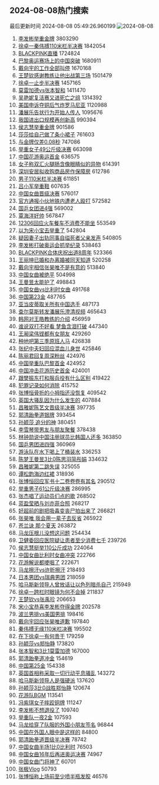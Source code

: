 ## 2024-08-08热门搜索 
最后更新时间 2024-08-08 05:49:26.960199 
![2024-08-08](https://imgs-storage.s3.us-east-005.backblazeb2.com/20240808/2024-08-08.png?versionId=4_z8fbbed132d73df8689c40f13_f11224fd602de77cc_d20240807_m214926_c005_v0501016_t0025_u01723067366913) 
1. [李发彬举重金牌](https://s.weibo.com/weibo?q=%23%E6%9D%8E%E5%8F%91%E5%BD%AC%E4%B8%BE%E9%87%8D%E9%87%91%E7%89%8C%23&t=31&band_rank=1&Refer=top) 3803290
1. [徐卓一秦伟搏110米栏半决赛](https://s.weibo.com/weibo?q=%23%E5%BE%90%E5%8D%93%E4%B8%80%E7%A7%A6%E4%BC%9F%E6%90%8F110%E7%B1%B3%E6%A0%8F%E5%8D%8A%E5%86%B3%E8%B5%9B%23&t=31&band_rank=27&Refer=top) 1842054
1. [BLACKPINK直播](https://s.weibo.com/weibo?q=BLACKPINK%E7%9B%B4%E6%92%AD&t=31&band_rank=2&Refer=top) 1724824
1. [巴黎奥运赛场上的中国突破](https://s.weibo.com/weibo?q=%23%E5%B7%B4%E9%BB%8E%E5%A5%A5%E8%BF%90%E8%B5%9B%E5%9C%BA%E4%B8%8A%E7%9A%84%E4%B8%AD%E5%9B%BD%E7%AA%81%E7%A0%B4%23&t=31&band_rank=3&Refer=top) 1680911
1. [戴向宇的工作全部叫停](https://s.weibo.com/weibo?q=%23%E6%88%B4%E5%90%91%E5%AE%87%E7%9A%84%E5%B7%A5%E4%BD%9C%E5%85%A8%E9%83%A8%E5%8F%AB%E5%81%9C%23&t=31&band_rank=4&Refer=top) 1670168
1. [王楚钦感谢教练让他出战第三场](https://s.weibo.com/weibo?q=%23%E7%8E%8B%E6%A5%9A%E9%92%A6%E6%84%9F%E8%B0%A2%E6%95%99%E7%BB%83%E8%AE%A9%E4%BB%96%E5%87%BA%E6%88%98%E7%AC%AC%E4%B8%89%E5%9C%BA%23&t=31&band_rank=5&Refer=top) 1501479
1. [徐卓一止步半决赛](https://s.weibo.com/weibo?q=%23%E5%BE%90%E5%8D%93%E4%B8%80%E6%AD%A2%E6%AD%A5%E5%8D%8A%E5%86%B3%E8%B5%9B%23&t=31&band_rank=4&Refer=top) 1457165
1. [莫雷加德vs张本智和](https://s.weibo.com/weibo?q=%23%E8%8E%AB%E9%9B%B7%E5%8A%A0%E5%BE%B7vs%E5%BC%A0%E6%9C%AC%E6%99%BA%E5%92%8C%23&t=31&band_rank=27&Refer=top) 1411470
1. [吴艳妮复活赛又进死亡之组](https://s.weibo.com/weibo?q=%23%E5%90%B4%E8%89%B3%E5%A6%AE%E5%A4%8D%E6%B4%BB%E8%B5%9B%E5%8F%88%E8%BF%9B%E6%AD%BB%E4%BA%A1%E4%B9%8B%E7%BB%84%23&t=31&band_rank=6&Refer=top) 1314392
1. [美国申诉夺铜后气炸罗马尼亚](https://s.weibo.com/weibo?q=%23%E7%BE%8E%E5%9B%BD%E7%94%B3%E8%AF%89%E5%A4%BA%E9%93%9C%E5%90%8E%E6%B0%94%E7%82%B8%E7%BD%97%E9%A9%AC%E5%B0%BC%E4%BA%9A%23&t=31&band_rank=7&Refer=top) 1120988
1. [潘展乐告状行为开始人传人](https://s.weibo.com/weibo?q=%E6%BD%98%E5%B1%95%E4%B9%90%E5%91%8A%E7%8A%B6%E8%A1%8C%E4%B8%BA%E5%BC%80%E5%A7%8B%E4%BA%BA%E4%BC%A0%E4%BA%BA&t=31&band_rank=24&Refer=top) 1095676
1. [我国进出口规模再创新高](https://s.weibo.com/weibo?q=%23%E6%88%91%E5%9B%BD%E8%BF%9B%E5%87%BA%E5%8F%A3%E8%A7%84%E6%A8%A1%E5%86%8D%E5%88%9B%E6%96%B0%E9%AB%98%23&t=31&band_rank=3&Refer=top) 990394
1. [侯志慧举重金牌](https://s.weibo.com/weibo?q=%E4%BE%AF%E5%BF%97%E6%85%A7%E4%B8%BE%E9%87%8D%E9%87%91%E7%89%8C&t=31&band_rank=8&Refer=top) 901586
1. [莎莎给自己做了条小裙子](https://s.weibo.com/weibo?q=%E8%8E%8E%E8%8E%8E%E7%BB%99%E8%87%AA%E5%B7%B1%E5%81%9A%E4%BA%86%E6%9D%A1%E5%B0%8F%E8%A3%99%E5%AD%90&t=31&band_rank=35&Refer=top) 761603
1. [与金牌仅差0.08秒](https://s.weibo.com/weibo?q=%23%E4%B8%8E%E9%87%91%E7%89%8C%E4%BB%85%E5%B7%AE0.08%E7%A7%92%23&t=31&band_rank=8&Refer=top) 747086
1. [举重女子49公斤级决赛](https://s.weibo.com/weibo?q=%E4%B8%BE%E9%87%8D%E5%A5%B3%E5%AD%9049%E5%85%AC%E6%96%A4%E7%BA%A7%E5%86%B3%E8%B5%9B&t=31&band_rank=33&Refer=top) 663098
1. [中国花游奥运首金](https://s.weibo.com/weibo?q=%23%E4%B8%AD%E5%9B%BD%E8%8A%B1%E6%B8%B8%E5%A5%A5%E8%BF%90%E9%A6%96%E9%87%91%23&t=31&band_rank=10&Refer=top) 636575
1. [女子称双汇火腿肠含像眼睛似的异物](https://s.weibo.com/weibo?q=%23%E5%A5%B3%E5%AD%90%E7%A7%B0%E5%8F%8C%E6%B1%87%E7%81%AB%E8%85%BF%E8%82%A0%E5%90%AB%E5%83%8F%E7%9C%BC%E7%9D%9B%E4%BC%BC%E7%9A%84%E5%BC%82%E7%89%A9%23&t=31&band_rank=13&Refer=top) 614391
1. [深圳安居拟收购商品房作保障房](https://s.weibo.com/weibo?q=%23%E6%B7%B1%E5%9C%B3%E5%AE%89%E5%B1%85%E6%8B%9F%E6%94%B6%E8%B4%AD%E5%95%86%E5%93%81%E6%88%BF%E4%BD%9C%E4%BF%9D%E9%9A%9C%E6%88%BF%23&t=31&band_rank=10&Refer=top) 612786
1. [男子110米栏半决赛](https://s.weibo.com/weibo?q=%23%E7%94%B7%E5%AD%90110%E7%B1%B3%E6%A0%8F%E5%8D%8A%E5%86%B3%E8%B5%9B%23&t=31&band_rank=10&Refer=top) 611851
1. [吕小军举重鞋](https://s.weibo.com/weibo?q=%E5%90%95%E5%B0%8F%E5%86%9B%E4%B8%BE%E9%87%8D%E9%9E%8B&t=31&band_rank=34&Refer=top) 607635
1. [中国女曲晋级决赛](https://s.weibo.com/weibo?q=%23%E4%B8%AD%E5%9B%BD%E5%A5%B3%E6%9B%B2%E6%99%8B%E7%BA%A7%E5%86%B3%E8%B5%9B%23&t=31&band_rank=27&Refer=top) 576017
1. [官方通报小伙地铁内遭老人殴打](https://s.weibo.com/weibo?q=%23%E5%AE%98%E6%96%B9%E9%80%9A%E6%8A%A5%E5%B0%8F%E4%BC%99%E5%9C%B0%E9%93%81%E5%86%85%E9%81%AD%E8%80%81%E4%BA%BA%E6%AE%B4%E6%89%93%23&t=31&band_rank=9&Refer=top) 572582
1. [国乒女团进4强](https://s.weibo.com/weibo?q=%23%E5%9B%BD%E4%B9%92%E5%A5%B3%E5%9B%A2%E8%BF%9B4%E5%BC%BA%23&t=31&band_rank=11&Refer=top) 569002
1. [覃海洋好帅](https://s.weibo.com/weibo?q=%E8%A6%83%E6%B5%B7%E6%B4%8B%E5%A5%BD%E5%B8%85&t=31&band_rank=12&Refer=top) 567847
1. [12306回应火车餐车不消费不能坐](https://s.weibo.com/weibo?q=%2312306%E5%9B%9E%E5%BA%94%E7%81%AB%E8%BD%A6%E9%A4%90%E8%BD%A6%E4%B8%8D%E6%B6%88%E8%B4%B9%E4%B8%8D%E8%83%BD%E5%9D%90%23&t=31&band_rank=14&Refer=top) 553549
1. [以为宋小宝去举重了](https://s.weibo.com/weibo?q=%23%E4%BB%A5%E4%B8%BA%E5%AE%8B%E5%B0%8F%E5%AE%9D%E5%8E%BB%E4%B8%BE%E9%87%8D%E4%BA%86%23&t=31&band_rank=15&Refer=top) 542804
1. [疑因妻子出轨同事自缢死者父亲发声](https://s.weibo.com/weibo?q=%23%E7%96%91%E5%9B%A0%E5%A6%BB%E5%AD%90%E5%87%BA%E8%BD%A8%E5%90%8C%E4%BA%8B%E8%87%AA%E7%BC%A2%E6%AD%BB%E8%80%85%E7%88%B6%E4%BA%B2%E5%8F%91%E5%A3%B0%23&t=31&band_rank=16&Refer=top) 540805
1. [李发彬打破奥运会抓举纪录](https://s.weibo.com/weibo?q=%23%E6%9D%8E%E5%8F%91%E5%BD%AC%E6%89%93%E7%A0%B4%E5%A5%A5%E8%BF%90%E4%BC%9A%E6%8A%93%E4%B8%BE%E7%BA%AA%E5%BD%95%23&t=31&band_rank=17&Refer=top) 538463
1. [BLACKPINK合体庆祝出道8周年](https://s.weibo.com/weibo?q=BLACKPINK%E5%90%88%E4%BD%93%E5%BA%86%E7%A5%9D%E5%87%BA%E9%81%938%E5%91%A8%E5%B9%B4&t=31&band_rank=18&Refer=top) 523366
1. [王丽坤已婚和办离婚被同天知道](https://s.weibo.com/weibo?q=%E7%8E%8B%E4%B8%BD%E5%9D%A4%E5%B7%B2%E5%A9%9A%E5%92%8C%E5%8A%9E%E7%A6%BB%E5%A9%9A%E8%A2%AB%E5%90%8C%E5%A4%A9%E7%9F%A5%E9%81%93&t=31&band_rank=19&Refer=top) 520258
1. [戴向宇相信张昊唯不是有意的](https://s.weibo.com/weibo?q=%23%E6%88%B4%E5%90%91%E5%AE%87%E7%9B%B8%E4%BF%A1%E5%BC%A0%E6%98%8A%E5%94%AF%E4%B8%8D%E6%98%AF%E6%9C%89%E6%84%8F%E7%9A%84%23&t=31&band_rank=20&Refer=top) 513840
1. [中国女曲被绝平](https://s.weibo.com/weibo?q=%23%E4%B8%AD%E5%9B%BD%E5%A5%B3%E6%9B%B2%E8%A2%AB%E7%BB%9D%E5%B9%B3%23&t=31&band_rank=32&Refer=top) 504998
1. [王曼昱太能护了](https://s.weibo.com/weibo?q=%E7%8E%8B%E6%9B%BC%E6%98%B1%E5%A4%AA%E8%83%BD%E6%8A%A4%E4%BA%86&t=31&band_rank=21&Refer=top) 498843
1. [中国女曲vs比利时女曲](https://s.weibo.com/weibo?q=%23%E4%B8%AD%E5%9B%BD%E5%A5%B3%E6%9B%B2vs%E6%AF%94%E5%88%A9%E6%97%B6%E5%A5%B3%E6%9B%B2%23&t=31&band_rank=10&Refer=top) 491768
1. [中国第23金](https://s.weibo.com/weibo?q=%23%E4%B8%AD%E5%9B%BD%E7%AC%AC23%E9%87%91%23&t=31&band_rank=22&Refer=top) 487765
1. [亚当皮蒂取关所有中国选手](https://s.weibo.com/weibo?q=%23%E4%BA%9A%E5%BD%93%E7%9A%AE%E8%92%82%E5%8F%96%E5%85%B3%E6%89%80%E6%9C%89%E4%B8%AD%E5%9B%BD%E9%80%89%E6%89%8B%23&t=31&band_rank=23&Refer=top) 487173
1. [查尔莫斯转发潘展乐澄清视频](https://s.weibo.com/weibo?q=%23%E6%9F%A5%E5%B0%94%E8%8E%AB%E6%96%AF%E8%BD%AC%E5%8F%91%E6%BD%98%E5%B1%95%E4%B9%90%E6%BE%84%E6%B8%85%E8%A7%86%E9%A2%91%23&t=31&band_rank=26&Refer=top) 465643
1. [韩网对王皓教练的介绍](https://s.weibo.com/weibo?q=%23%E9%9F%A9%E7%BD%91%E5%AF%B9%E7%8E%8B%E7%9A%93%E6%95%99%E7%BB%83%E7%9A%84%E4%BB%8B%E7%BB%8D%23&t=31&band_rank=25&Refer=top) 456959
1. [谁说双打不好看 梦鱼含泪打破](https://s.weibo.com/weibo?q=%E8%B0%81%E8%AF%B4%E5%8F%8C%E6%89%93%E4%B8%8D%E5%A5%BD%E7%9C%8B%20%E6%A2%A6%E9%B1%BC%E5%90%AB%E6%B3%AA%E6%89%93%E7%A0%B4&t=31&band_rank=26&Refer=top) 447340
1. [王昶梁伟铿都有女朋友](https://s.weibo.com/weibo?q=%E7%8E%8B%E6%98%B6%E6%A2%81%E4%BC%9F%E9%93%BF%E9%83%BD%E6%9C%89%E5%A5%B3%E6%9C%8B%E5%8F%8B&t=31&band_rank=27&Refer=top) 429260
1. [种地吧第三季原班人马](https://s.weibo.com/weibo?q=%23%E7%A7%8D%E5%9C%B0%E5%90%A7%E7%AC%AC%E4%B8%89%E5%AD%A3%E5%8E%9F%E7%8F%AD%E4%BA%BA%E9%A9%AC%23&t=31&band_rank=28&Refer=top) 426838
1. [张纪中夫妇回应混血儿身世](https://s.weibo.com/weibo?q=%23%E5%BC%A0%E7%BA%AA%E4%B8%AD%E5%A4%AB%E5%A6%87%E5%9B%9E%E5%BA%94%E6%B7%B7%E8%A1%80%E5%84%BF%E8%BA%AB%E4%B8%96%23&t=31&band_rank=29&Refer=top) 425846
1. [陈丽君回复周深粉丝](https://s.weibo.com/weibo?q=%23%E9%99%88%E4%B8%BD%E5%90%9B%E5%9B%9E%E5%A4%8D%E5%91%A8%E6%B7%B1%E7%B2%89%E4%B8%9D%23&t=31&band_rank=30&Refer=top) 424976
1. [中国举重队巴黎首金](https://s.weibo.com/weibo?q=%23%E4%B8%AD%E5%9B%BD%E4%B8%BE%E9%87%8D%E9%98%9F%E5%B7%B4%E9%BB%8E%E9%A6%96%E9%87%91%23&t=31&band_rank=31&Refer=top) 424952
1. [中国冲击花游历史首金](https://s.weibo.com/weibo?q=%23%E4%B8%AD%E5%9B%BD%E5%86%B2%E5%87%BB%E8%8A%B1%E6%B8%B8%E5%8E%86%E5%8F%B2%E9%A6%96%E9%87%91%23&t=31&band_rank=10&Refer=top) 424001
1. [跟樊振东打和服兵役有什么区别](https://s.weibo.com/weibo?q=%E8%B7%9F%E6%A8%8A%E6%8C%AF%E4%B8%9C%E6%89%93%E5%92%8C%E6%9C%8D%E5%85%B5%E5%BD%B9%E6%9C%89%E4%BB%80%E4%B9%88%E5%8C%BA%E5%88%AB&t=31&band_rank=32&Refer=top) 419422
1. [犯罪记录如何消除](https://s.weibo.com/weibo?q=%23%E7%8A%AF%E7%BD%AA%E8%AE%B0%E5%BD%95%E5%A6%82%E4%BD%95%E6%B6%88%E9%99%A4%23&t=31&band_rank=10&Refer=top) 415752
1. [张博恒骨折的小拇指还没恢复](https://s.weibo.com/weibo?q=%23%E5%BC%A0%E5%8D%9A%E6%81%92%E9%AA%A8%E6%8A%98%E7%9A%84%E5%B0%8F%E6%8B%87%E6%8C%87%E8%BF%98%E6%B2%A1%E6%81%A2%E5%A4%8D%23&t=31&band_rank=41&Refer=top) 409542
1. [英国大骚乱因为什么发生的](https://s.weibo.com/weibo?q=%23%E8%8B%B1%E5%9B%BD%E5%A4%A7%E9%AA%9A%E4%B9%B1%E5%9B%A0%E4%B8%BA%E4%BB%80%E4%B9%88%E5%8F%91%E7%94%9F%E7%9A%84%23&t=31&band_rank=23&Refer=top) 407884
1. [昌雅妮陈艺文晋级半决赛](https://s.weibo.com/weibo?q=%23%E6%98%8C%E9%9B%85%E5%A6%AE%E9%99%88%E8%89%BA%E6%96%87%E6%99%8B%E7%BA%A7%E5%8D%8A%E5%86%B3%E8%B5%9B%23&t=31&band_rank=33&Refer=top) 397735
1. [郭清跆拳道银牌](https://s.weibo.com/weibo?q=%E9%83%AD%E6%B8%85%E8%B7%86%E6%8B%B3%E9%81%93%E9%93%B6%E7%89%8C&t=31&band_rank=32&Refer=top) 393454
1. [孙颖莎 追分的神](https://s.weibo.com/weibo?q=%E5%AD%99%E9%A2%96%E8%8E%8E%20%E8%BF%BD%E5%88%86%E7%9A%84%E7%A5%9E&t=31&band_rank=35&Refer=top) 380451
1. [李雪琴带男友与朋友聚餐](https://s.weibo.com/weibo?q=%23%E6%9D%8E%E9%9B%AA%E7%90%B4%E5%B8%A6%E7%94%B7%E5%8F%8B%E4%B8%8E%E6%9C%8B%E5%8F%8B%E8%81%9A%E9%A4%90%23&t=31&band_rank=49&Refer=top) 378438
1. [林钟勋说中国注册球员比韩国人还多](https://s.weibo.com/weibo?q=%23%E6%9E%97%E9%92%9F%E5%8B%8B%E8%AF%B4%E4%B8%AD%E5%9B%BD%E6%B3%A8%E5%86%8C%E7%90%83%E5%91%98%E6%AF%94%E9%9F%A9%E5%9B%BD%E4%BA%BA%E8%BF%98%E5%A4%9A%23&t=31&band_rank=42&Refer=top) 363850
1. [国乒男团进四强](https://s.weibo.com/weibo?q=%23%E5%9B%BD%E4%B9%92%E7%94%B7%E5%9B%A2%E8%BF%9B%E5%9B%9B%E5%BC%BA%23&t=31&band_rank=36&Refer=top) 360969
1. [游泳队在水下喝上了桶装水](https://s.weibo.com/weibo?q=%E6%B8%B8%E6%B3%B3%E9%98%9F%E5%9C%A8%E6%B0%B4%E4%B8%8B%E5%96%9D%E4%B8%8A%E4%BA%86%E6%A1%B6%E8%A3%85%E6%B0%B4&t=31&band_rank=37&Refer=top) 336253
1. [陈梦王曼昱3比0陈思羽简彤娟](https://s.weibo.com/weibo?q=%23%E9%99%88%E6%A2%A6%E7%8E%8B%E6%9B%BC%E6%98%B13%E6%AF%940%E9%99%88%E6%80%9D%E7%BE%BD%E7%AE%80%E5%BD%A4%E5%A8%9F%23&t=31&band_rank=38&Refer=top) 334632
1. [昌雅妮第二跳失误](https://s.weibo.com/weibo?q=%23%E6%98%8C%E9%9B%85%E5%A6%AE%E7%AC%AC%E4%BA%8C%E8%B7%B3%E5%A4%B1%E8%AF%AF%23&t=31&band_rank=39&Refer=top) 325055
1. [谭松韵海边红裙](https://s.weibo.com/weibo?q=%23%E8%B0%AD%E6%9D%BE%E9%9F%B5%E6%B5%B7%E8%BE%B9%E7%BA%A2%E8%A3%99%23&t=31&band_rank=40&Refer=top) 318936
1. [张博恒回应军书十二卷卷卷有其名](https://s.weibo.com/weibo?q=%23%E5%BC%A0%E5%8D%9A%E6%81%92%E5%9B%9E%E5%BA%94%E5%86%9B%E4%B9%A6%E5%8D%81%E4%BA%8C%E5%8D%B7%E5%8D%B7%E5%8D%B7%E6%9C%89%E5%85%B6%E5%90%8D%23&t=31&band_rank=43&Refer=top) 290512
1. [举重男子61公斤级决赛](https://s.weibo.com/weibo?q=%23%E4%B8%BE%E9%87%8D%E7%94%B7%E5%AD%9061%E5%85%AC%E6%96%A4%E7%BA%A7%E5%86%B3%E8%B5%9B%23&t=31&band_rank=44&Refer=top) 286995
1. [张杰唱了运动员们点的歌](https://s.weibo.com/weibo?q=%23%E5%BC%A0%E6%9D%B0%E5%94%B1%E4%BA%86%E8%BF%90%E5%8A%A8%E5%91%98%E4%BB%AC%E7%82%B9%E7%9A%84%E6%AD%8C%23&t=31&band_rank=45&Refer=top) 268502
1. [蓝盈莹晒与刘亦菲合照](https://s.weibo.com/weibo?q=%23%E8%93%9D%E7%9B%88%E8%8E%B9%E6%99%92%E4%B8%8E%E5%88%98%E4%BA%A6%E8%8F%B2%E5%90%88%E7%85%A7%23&t=31&band_rank=46&Refer=top) 268217
1. [好超前的剧把吸毒变丧尸拍出来了](https://s.weibo.com/weibo?q=%E5%A5%BD%E8%B6%85%E5%89%8D%E7%9A%84%E5%89%A7%E6%8A%8A%E5%90%B8%E6%AF%92%E5%8F%98%E4%B8%A7%E5%B0%B8%E6%8B%8D%E5%87%BA%E6%9D%A5%E4%BA%86&t=31&band_rank=47&Refer=top) 266821
1. [张昊唯 我会用一辈子去反省](https://s.weibo.com/weibo?q=%E5%BC%A0%E6%98%8A%E5%94%AF%20%E6%88%91%E4%BC%9A%E7%94%A8%E4%B8%80%E8%BE%88%E5%AD%90%E5%8E%BB%E5%8F%8D%E7%9C%81&t=31&band_rank=48&Refer=top) 265922
1. [苍兰诀 那个夏天](https://s.weibo.com/weibo?q=%E8%8B%8D%E5%85%B0%E8%AF%80%20%E9%82%A3%E4%B8%AA%E5%A4%8F%E5%A4%A9&t=31&band_rank=50&Refer=top) 263872
1. [马龙压根儿没想这问题](https://s.weibo.com/weibo?q=%23%E9%A9%AC%E9%BE%99%E5%8E%8B%E6%A0%B9%E5%84%BF%E6%B2%A1%E6%83%B3%E8%BF%99%E9%97%AE%E9%A2%98%23&t=31&band_rank=36&Refer=top) 254434
1. [卫健委回应医院疑让患者至少消费七千](https://s.weibo.com/weibo?q=%23%E5%8D%AB%E5%81%A5%E5%A7%94%E5%9B%9E%E5%BA%94%E5%8C%BB%E9%99%A2%E7%96%91%E8%AE%A9%E6%82%A3%E8%80%85%E8%87%B3%E5%B0%91%E6%B6%88%E8%B4%B9%E4%B8%83%E5%8D%83%23&t=31&band_rank=9&Refer=top) 239726
1. [侯志慧挺举110公斤成功](https://s.weibo.com/weibo?q=%23%E4%BE%AF%E5%BF%97%E6%85%A7%E6%8C%BA%E4%B8%BE110%E5%85%AC%E6%96%A4%E6%88%90%E5%8A%9F%23&t=31&band_rank=11&Refer=top) 224064
1. [中国女曲比利时女曲冲突](https://s.weibo.com/weibo?q=%23%E4%B8%AD%E5%9B%BD%E5%A5%B3%E6%9B%B2%E6%AF%94%E5%88%A9%E6%97%B6%E5%A5%B3%E6%9B%B2%E5%86%B2%E7%AA%81%23&t=31&band_rank=31&Refer=top) 222766
1. [花游解说都哽咽了](https://s.weibo.com/weibo?q=%23%E8%8A%B1%E6%B8%B8%E8%A7%A3%E8%AF%B4%E9%83%BD%E5%93%BD%E5%92%BD%E4%BA%86%23&t=31&band_rank=32&Refer=top) 222671
1. [马龙擦汗vs许昕擦汗](https://s.weibo.com/weibo?q=%23%E9%A9%AC%E9%BE%99%E6%93%A6%E6%B1%97vs%E8%AE%B8%E6%98%95%E6%93%A6%E6%B1%97%23&t=31&band_rank=41&Refer=top) 218493
1. [日本男团vs瑞典男团](https://s.weibo.com/weibo?q=%23%E6%97%A5%E6%9C%AC%E7%94%B7%E5%9B%A2vs%E7%91%9E%E5%85%B8%E7%94%B7%E5%9B%A2%23&t=31&band_rank=50&Refer=top) 218059
1. [哈马斯新领导人曾放话让以色列暗杀自己](https://s.weibo.com/weibo?q=%23%E5%93%88%E9%A9%AC%E6%96%AF%E6%96%B0%E9%A2%86%E5%AF%BC%E4%BA%BA%E6%9B%BE%E6%94%BE%E8%AF%9D%E8%AE%A9%E4%BB%A5%E8%89%B2%E5%88%97%E6%9A%97%E6%9D%80%E8%87%AA%E5%B7%B1%23&t=31&band_rank=25&Refer=top) 215949
1. [徐卓一跨栏时眼镜为何不会掉](https://s.weibo.com/weibo?q=%23%E5%BE%90%E5%8D%93%E4%B8%80%E8%B7%A8%E6%A0%8F%E6%97%B6%E7%9C%BC%E9%95%9C%E4%B8%BA%E4%BD%95%E4%B8%8D%E4%BC%9A%E6%8E%89%23&t=31&band_rank=43&Refer=top) 211837
1. [王楚钦vs张禹珍](https://s.weibo.com/weibo?q=%23%E7%8E%8B%E6%A5%9A%E9%92%A6vs%E5%BC%A0%E7%A6%B9%E7%8F%8D%23&t=31&band_rank=44&Refer=top) 206653
1. [宋小宝恭喜李发彬夺得金牌](https://s.weibo.com/weibo?q=%23%E5%AE%8B%E5%B0%8F%E5%AE%9D%E6%81%AD%E5%96%9C%E6%9D%8E%E5%8F%91%E5%BD%AC%E5%A4%BA%E5%BE%97%E9%87%91%E7%89%8C%23&t=31&band_rank=48&Refer=top) 202578
1. [波兰男排vs美国男排](https://s.weibo.com/weibo?q=%23%E6%B3%A2%E5%85%B0%E7%94%B7%E6%8E%92vs%E7%BE%8E%E5%9B%BD%E7%94%B7%E6%8E%92%23&t=31&band_rank=41&Refer=top) 198416
1. [戴向宇回应张昊唯道歉](https://s.weibo.com/weibo?q=%23%E6%88%B4%E5%90%91%E5%AE%87%E5%9B%9E%E5%BA%94%E5%BC%A0%E6%98%8A%E5%94%AF%E9%81%93%E6%AD%89%23&t=31&band_rank=50&Refer=top) 197840
1. [秦伟搏无缘110米栏决赛](https://s.weibo.com/weibo?q=%23%E7%A7%A6%E4%BC%9F%E6%90%8F%E6%97%A0%E7%BC%98110%E7%B1%B3%E6%A0%8F%E5%86%B3%E8%B5%9B%23&t=31&band_rank=34&Refer=top) 195502
1. [在下徐卓一有何贵干](https://s.weibo.com/weibo?q=%23%E5%9C%A8%E4%B8%8B%E5%BE%90%E5%8D%93%E4%B8%80%E6%9C%89%E4%BD%95%E8%B4%B5%E5%B9%B2%23&t=31&band_rank=47&Refer=top) 179259
1. [孙颖莎vs郑怡静](https://s.weibo.com/weibo?q=%E5%AD%99%E9%A2%96%E8%8E%8Evs%E9%83%91%E6%80%A1%E9%9D%99&t=31&band_rank=48&Refer=top) 173820
1. [张本智和3比1莫雷加德](https://s.weibo.com/weibo?q=%E5%BC%A0%E6%9C%AC%E6%99%BA%E5%92%8C3%E6%AF%941%E8%8E%AB%E9%9B%B7%E5%8A%A0%E5%BE%B7&t=31&band_rank=44&Refer=top) 167000
1. [郭清跆拳道冲金](https://s.weibo.com/weibo?q=%23%E9%83%AD%E6%B8%85%E8%B7%86%E6%8B%B3%E9%81%93%E5%86%B2%E9%87%91%23&t=31&band_rank=10&Refer=top) 154619
1. [中国第25金](https://s.weibo.com/weibo?q=%23%E4%B8%AD%E5%9B%BD%E7%AC%AC25%E9%87%91%23&t=31&band_rank=37&Refer=top) 154338
1. [英国首相称采取一切行动平息骚乱](https://s.weibo.com/weibo?q=%23%E8%8B%B1%E5%9B%BD%E9%A6%96%E7%9B%B8%E7%A7%B0%E9%87%87%E5%8F%96%E4%B8%80%E5%88%87%E8%A1%8C%E5%8A%A8%E5%B9%B3%E6%81%AF%E9%AA%9A%E4%B9%B1%23&t=31&band_rank=14&Refer=top) 143272
1. [哈马斯新领导人是强硬派](https://s.weibo.com/weibo?q=%23%E5%93%88%E9%A9%AC%E6%96%AF%E6%96%B0%E9%A2%86%E5%AF%BC%E4%BA%BA%E6%98%AF%E5%BC%BA%E7%A1%AC%E6%B4%BE%23&t=31&band_rank=35&Refer=top) 137620
1. [孙颖莎3比0战胜郑怡静](https://s.weibo.com/weibo?q=%23%E5%AD%99%E9%A2%96%E8%8E%8E3%E6%AF%940%E6%88%98%E8%83%9C%E9%83%91%E6%80%A1%E9%9D%99%23&t=31&band_rank=45&Refer=top) 120674
1. [花游队BGM](https://s.weibo.com/weibo?q=%23%E8%8A%B1%E6%B8%B8%E9%98%9FBGM%23&t=31&band_rank=26&Refer=top) 113541
1. [冯紫琪女子摔跤铜牌](https://s.weibo.com/weibo?q=%23%E5%86%AF%E7%B4%AB%E7%90%AA%E5%A5%B3%E5%AD%90%E6%91%94%E8%B7%A4%E9%93%9C%E7%89%8C%23&t=31&band_rank=27&Refer=top) 111247
1. [李发彬不想退役了](https://s.weibo.com/weibo?q=%23%E6%9D%8E%E5%8F%91%E5%BD%AC%E4%B8%8D%E6%83%B3%E9%80%80%E5%BD%B9%E4%BA%86%23&t=31&band_rank=31&Refer=top) 109740
1. [举重队一夜2金](https://s.weibo.com/weibo?q=%23%E4%B8%BE%E9%87%8D%E9%98%9F%E4%B8%80%E5%A4%9C2%E9%87%91%23&t=31&band_rank=32&Refer=top) 107593
1. [马龙给穿了队服的外国小朋友签名](https://s.weibo.com/weibo?q=%E9%A9%AC%E9%BE%99%E7%BB%99%E7%A9%BF%E4%BA%86%E9%98%9F%E6%9C%8D%E7%9A%84%E5%A4%96%E5%9B%BD%E5%B0%8F%E6%9C%8B%E5%8F%8B%E7%AD%BE%E5%90%8D&t=31&band_rank=48&Refer=top) 96844
1. [中国在外国人眼中是这样的](https://s.weibo.com/weibo?q=%E4%B8%AD%E5%9B%BD%E5%9C%A8%E5%A4%96%E5%9B%BD%E4%BA%BA%E7%9C%BC%E4%B8%AD%E6%98%AF%E8%BF%99%E6%A0%B7%E7%9A%84&t=31&band_rank=46&Refer=top) 84800
1. [郭清跆拳道晋级半决赛](https://s.weibo.com/weibo?q=%23%E9%83%AD%E6%B8%85%E8%B7%86%E6%8B%B3%E9%81%93%E6%99%8B%E7%BA%A7%E5%8D%8A%E5%86%B3%E8%B5%9B%23&t=31&band_rank=37&Refer=top) 78742
1. [中国女曲半场1比0比利时](https://s.weibo.com/weibo?q=%23%E4%B8%AD%E5%9B%BD%E5%A5%B3%E6%9B%B2%E5%8D%8A%E5%9C%BA1%E6%AF%940%E6%AF%94%E5%88%A9%E6%97%B6%23&t=31&band_rank=38&Refer=top) 76503
1. [中国女曲16年后再进奥运决赛](https://s.weibo.com/weibo?q=%23%E4%B8%AD%E5%9B%BD%E5%A5%B3%E6%9B%B216%E5%B9%B4%E5%90%8E%E5%86%8D%E8%BF%9B%E5%A5%A5%E8%BF%90%E5%86%B3%E8%B5%9B%23&t=31&band_rank=42&Refer=top) 74967
1. [中国女曲门将神了](https://s.weibo.com/weibo?q=%23%E4%B8%AD%E5%9B%BD%E5%A5%B3%E6%9B%B2%E9%97%A8%E5%B0%86%E7%A5%9E%E4%BA%86%23&t=31&band_rank=46&Refer=top) 60701
1. [张极Vlog](https://s.weibo.com/weibo?q=%E5%BC%A0%E6%9E%81Vlog&t=31&band_rank=50&Refer=top) 50793
1. [张博恒称上场前至少喷半瓶发胶](https://s.weibo.com/weibo?q=%23%E5%BC%A0%E5%8D%9A%E6%81%92%E7%A7%B0%E4%B8%8A%E5%9C%BA%E5%89%8D%E8%87%B3%E5%B0%91%E5%96%B7%E5%8D%8A%E7%93%B6%E5%8F%91%E8%83%B6%23&t=31&band_rank=46&Refer=top) 46576
